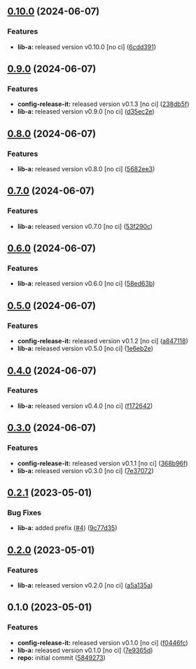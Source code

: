 

## [0.10.0](https://github.com/quannt-paypay/monorepo-semantic-releases/compare/@mono/app-a-v0.9.0...@mono/app-a-v0.10.0) (2024-06-07)


### Features

* **lib-a:** released version v0.10.0 [no ci] ([6cdd391](https://github.com/quannt-paypay/monorepo-semantic-releases/commit/6cdd39116c4b48659d3e71c3dc97ed5de962abc1))

## [0.9.0](https://github.com/quannt-paypay/monorepo-semantic-releases/compare/@mono/app-a-v0.8.0...@mono/app-a-v0.9.0) (2024-06-07)


### Features

* **config-release-it:** released version v0.1.3 [no ci] ([238db5f](https://github.com/quannt-paypay/monorepo-semantic-releases/commit/238db5f80c4c5ed9a60f13e86b33dbc7a72ad714))
* **lib-a:** released version v0.9.0 [no ci] ([d35ec2e](https://github.com/quannt-paypay/monorepo-semantic-releases/commit/d35ec2e0accfd7a9eaeb564f8d0783625d137c3c))

## [0.8.0](https://github.com/quannt-paypay/monorepo-semantic-releases/compare/@mono/app-a-v0.7.0...@mono/app-a-v0.8.0) (2024-06-07)


### Features

* **lib-a:** released version v0.8.0 [no ci] ([5682ee3](https://github.com/quannt-paypay/monorepo-semantic-releases/commit/5682ee3535004c2f1cbb523e903430dc6befadeb))

## [0.7.0](https://github.com/quannt-paypay/monorepo-semantic-releases/compare/@mono/app-a-v0.6.0...@mono/app-a-v0.7.0) (2024-06-07)


### Features

* **lib-a:** released version v0.7.0 [no ci] ([53f290c](https://github.com/quannt-paypay/monorepo-semantic-releases/commit/53f290c1dcfac31aef43eed2df465ee5f0a0c3bf))

## [0.6.0](https://github.com/quannt-paypay/monorepo-semantic-releases/compare/@mono/app-a-v0.5.0...@mono/app-a-v0.6.0) (2024-06-07)


### Features

* **lib-a:** released version v0.6.0 [no ci] ([58ed63b](https://github.com/quannt-paypay/monorepo-semantic-releases/commit/58ed63bfb95ecd6134142d5b54c17060835f8039))

## [0.5.0](https://github.com/quannt-paypay/monorepo-semantic-releases/compare/@mono/app-a-v0.4.0...@mono/app-a-v0.5.0) (2024-06-07)


### Features

* **config-release-it:** released version v0.1.2 [no ci] ([a847118](https://github.com/quannt-paypay/monorepo-semantic-releases/commit/a84711814f2e20eb0ac8bd8d2e4e10a616ce54a8))
* **lib-a:** released version v0.5.0 [no ci] ([1e6eb2e](https://github.com/quannt-paypay/monorepo-semantic-releases/commit/1e6eb2e2360f8d79ba72ad08c6e27c0f9b4bd256))

## [0.4.0](https://github.com/quannt-paypay/monorepo-semantic-releases/compare/@mono/app-a-v0.3.0...@mono/app-a-v0.4.0) (2024-06-07)


### Features

* **lib-a:** released version v0.4.0 [no ci] ([f172642](https://github.com/quannt-paypay/monorepo-semantic-releases/commit/f172642239dc0fcd83917a337e08dd1a6940e839))

## [0.3.0](https://github.com/quannt-paypay/monorepo-semantic-releases/compare/@mono/app-a-v0.2.1...@mono/app-a-v0.3.0) (2024-06-07)


### Features

* **config-release-it:** released version v0.1.1 [no ci] ([368b96f](https://github.com/quannt-paypay/monorepo-semantic-releases/commit/368b96ff78be2b87952648add6ad93d0490f183f))
* **lib-a:** released version v0.3.0 [no ci] ([7e37072](https://github.com/quannt-paypay/monorepo-semantic-releases/commit/7e37072939c2c00ac0572fb01279eb8f5d43d48a))

## [0.2.1](https://github.com/b12k/monorepo-semantic-releases/compare/@mono/app-a-v0.2.0...@mono/app-a-v0.2.1) (2023-05-01)


### Bug Fixes

* **lib-a:** added prefix ([#4](https://github.com/b12k/monorepo-semantic-releases/issues/4)) ([9c77d35](https://github.com/b12k/monorepo-semantic-releases/commit/9c77d3553e3c08442f210d4dd337737fee6907d2))

## [0.2.0](https://github.com/b12k/monorepo-semantic-releases/compare/@mono/app-a-v0.1.0...@mono/app-a-v0.2.0) (2023-05-01)


### Features

* **lib-a:** released version v0.2.0 [no ci] ([a5a135a](https://github.com/b12k/monorepo-semantic-releases/commit/a5a135a0f5e94593402c29788fe683c76f3c7c86))

## 0.1.0 (2023-05-01)


### Features

* **config-release-it:** released version v0.1.0 [no ci] ([f0446fc](https://github.com/b12k/monorepo-semantic-releases/commit/f0446fc59c62a71c8d9847d38f6de84f001540ad))
* **lib-a:** released version v0.1.0 [no ci] ([7e9365d](https://github.com/b12k/monorepo-semantic-releases/commit/7e9365d3f642fcbcbb415a6bafdd2711d6084d4d))
* **repo:** initial commit ([5849273](https://github.com/b12k/monorepo-semantic-releases/commit/58492737f01fe3a2fd98e0b2b3c0646e6850a8db))